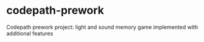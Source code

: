 # codepath-prework
Codepath prework project: light and sound memory game implemented with additional features
